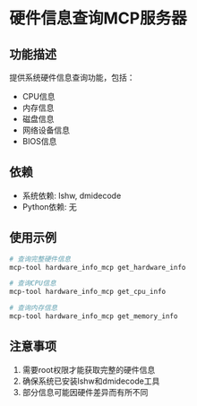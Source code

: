 # 硬件信息查询MCP服务器

## 功能描述
提供系统硬件信息查询功能，包括：
- CPU信息
- 内存信息
- 磁盘信息
- 网络设备信息
- BIOS信息

## 依赖
- 系统依赖: lshw, dmidecode
- Python依赖: 无

## 使用示例
```bash
# 查询完整硬件信息
mcp-tool hardware_info_mcp get_hardware_info

# 查询CPU信息
mcp-tool hardware_info_mcp get_cpu_info

# 查询内存信息
mcp-tool hardware_info_mcp get_memory_info
```

## 注意事项
1. 需要root权限才能获取完整的硬件信息
2. 确保系统已安装lshw和dmidecode工具
3. 部分信息可能因硬件差异而有所不同